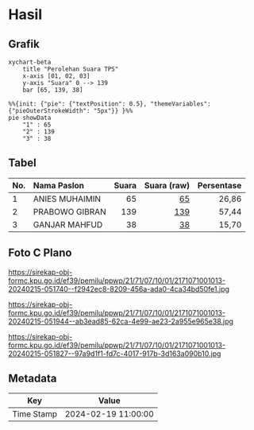 # Hasil

## Grafik

```mermaid
xychart-beta
    title "Perolehan Suara TPS"
    x-axis [01, 02, 03]
    y-axis "Suara" 0 --> 139
    bar [65, 139, 38]
```

```mermaid
%%{init: {"pie": {"textPosition": 0.5}, "themeVariables": {"pieOuterStrokeWidth": "5px"}} }%%
pie showData
    "1" : 65
    "2" : 139
    "3" : 38
```

## Tabel

| No. | Nama Paslon    | Suara | Suara (raw) | Persentase |
|:--- |:-------------- | -----:| -----------:| ----------:|
| 1   | ANIES MUHAIMIN | 65    | [65][p-1]   | 26,86      |
| 2   | PRABOWO GIBRAN | 139   | [139][p-2]  | 57,44      |
| 3   | GANJAR MAHFUD  | 38    | [38][p-3]   | 15,70      |


[p-1]: https://github.com/gigit-pemilu/pemilu-2024-21-kepulauan-riau/blob/main/pilpres/hitung-suara/sub/21-kepulauan-riau/sub/71-kota-batam/sub/07-sei-beduk/sub/1001-muka-kuning/sub/013-tps/sub/paslon-1.txt
[p-2]: https://github.com/gigit-pemilu/pemilu-2024-21-kepulauan-riau/blob/main/pilpres/hitung-suara/sub/21-kepulauan-riau/sub/71-kota-batam/sub/07-sei-beduk/sub/1001-muka-kuning/sub/013-tps/sub/paslon-2.txt
[p-3]: https://github.com/gigit-pemilu/pemilu-2024-21-kepulauan-riau/blob/main/pilpres/hitung-suara/sub/21-kepulauan-riau/sub/71-kota-batam/sub/07-sei-beduk/sub/1001-muka-kuning/sub/013-tps/sub/paslon-3.txt

## Foto C Plano

https://sirekap-obj-formc.kpu.go.id/ef39/pemilu/ppwp/21/71/07/10/01/2171071001013-20240215-051740--f2942ec8-8209-456a-ada0-4ca34bd50fe1.jpg

https://sirekap-obj-formc.kpu.go.id/ef39/pemilu/ppwp/21/71/07/10/01/2171071001013-20240215-051944--ab3ead85-62ca-4e99-ae23-2a955e965e38.jpg

https://sirekap-obj-formc.kpu.go.id/ef39/pemilu/ppwp/21/71/07/10/01/2171071001013-20240215-051827--97a9d1f1-fd7c-4017-917b-3d163a090b10.jpg


## Metadata

| Key        | Value               |
| ---------- | ------------------- |
| Time Stamp | 2024-02-19 11:00:00 |



